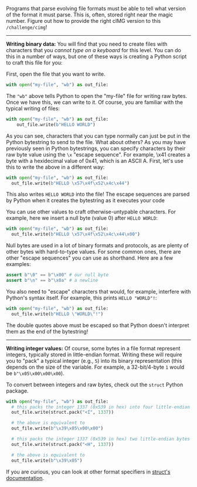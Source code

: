 Programs that parse evolving file formats must be able to tell what version of the format it must parse.
This is, often, stored right near the magic number.
Figure out how to provide the right cIMG version to this `/challenge/cimg`!

----
**Writing binary data:**
You will find that you need to create files with characters that you _cannot type on a keyboard_ for this level.
You can do this in a number of ways, but one of these ways is creating a Python script to craft this file for you:

First, open the file that you want to write.

```python
with open("my-file", "wb") as out_file:
```

The `"wb"` above tells Python to open the "my-file" file for writing raw bytes.
Once we have this, we can write to it.
Of course, you are familiar with the typical writing of files:

```python
with open("my-file", "wb") as out_file:
    out_file.write(b"HELLO WORLD")
```

As you can see, characters that you can type normally can just be put in the Python bytestring to send to the file.
What about others?
As you may have previously seen in Python bytestrings, you can specify characters by their raw byte value using the `\x` "escape sequence".
For example, \x41 creates a byte with a hexidecimal value of 0x41, which is an ASCII A.
First, let's use this to write the above in a different way:

```python
with open("my-file", "wb") as out_file:
  out_file.write(b"HELLO \x57\x4f\x52\x4c\x44")
```

This also writes `HELLO WORLD` into the file!
The escape sequences are parsed by Python when it creates the bytestring as it executes your code

You can use other values to craft otherwise-untypable characters.
For example, here we insert a null byte (value 0) after `HELLO WORLD`:

```python
with open("my-file", "wb") as out_file:
  out_file.write(b"HELLO \x57\x4f\x52\x4c\x44\x00")
```

Null bytes are used in a lot of binary formats and protocols, as are plenty of other bytes with hard-to-type values.
For some common ones, there are other "escape sequences" you can use as shorthand.
Here are a few examples:

```python
assert b"\0" == b"\x00" # our null byte
assert b"\n" == b"\x0a" # a newline
```

You also need to "escape" characters that would, for example, interfere with Python's syntax itself.
For example, this prints `HELLO "WORLD"!`:

```python
with open("my-file", "wb") as out_file:
  out_file.write(b"HELLO \"WORLD\"!")
```

The double quotes above must be escaped so that Python doesn't interpret them as the end of the bytestring!

----
**Writing integer values:**
Of course, some bytes in a file format represent integers, typically stored in little-endian format.
Writing these will require you to "pack" a typical integer (e.g., `5`) into its binary representation (this depends on the size of the variable. For example, a 32-bit/4-byte `1` would be `b"\x05\x00\x00\x00`).

To convert between integers and raw bytes, check out the `struct` Python package.

```python
with open("my-file", "wb") as out_file:
  # this packs the integer 1337 (0x539 in hex) into four little-endian bytes
  out_file.write(struct.pack("<I", 1337))

  # the above is equivalent to
  out_file.write(b"\x39\x05\x00\x00")

  # this packs the integer 1337 (0x539 in hex) two little-endian bytes
  out_file.write(struct.pack("<H", 1337))

  # the above is equivalent to
  out_file.write(b"\x39\x05")
```

If you are curious, you can look at other format specifiers in [struct's documentation](https://docs.python.org/3/library/struct.html#format-characters).
